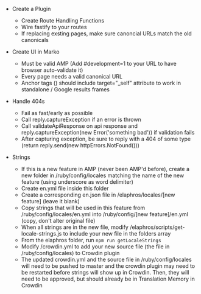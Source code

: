 - Create a Plugin
  - Create Route Handling Functions
  - Wire fastify to your routes
  - If replacing exsting pages, make sure canoncial URLs match the old canonicals

- Create UI in Marko
  - Must be valid AMP (Add #development=1 to your URL to have browser auto-validate it)
  - Every page needs a valid canonical URL
  - Anchor tags (<a>) should include target="_self" attribute to work in standalone / Google results frames

- Handle 404s
  - Fail as fast/early as possible
  - Call reply.captureException if an error is thrown
  - Call validateApiResponse on api response and reply.captureException(new Error('something bad')) if validation fails
  - After capturing exception, be sure to reply with a 404 of some type (return reply.send(new httpErrors.NotFound()))

- Strings
  - If this is a new feature in AMP (never been AMP'd before), create a new folder in /ruby/config/locales matching the name of the new feature (using underscore as word delimiter)
  - Create en.yml file inside this folder
  - Create a corresponding en.json file in /elaphros/locales/[new feature] (leave it blank)
  - Copy strings that will be used in this feature from /ruby/config/locales/en.yml into /ruby/config/[new feature]/en.yml (copy, don't alter original file)
  - When all strings are in the new file, modify /elaphros/scripts/get-locale-strings.js to include your new file in the folders array
  - From the elaphros folder, run `npm run getLocaleStrings`
  - Modify /crowdin.yml to add your new source file (the file in /ruby/config/locales) to Crowdin plugin
  - The updated crowdin.yml and the source file in /ruby/config/locales will need to be pushed to master and the crowdin plugin may need to be restarted before strings will show up in Crowdin. Then, they will need to be approved, but should already be in Translation Memory in Crowdin